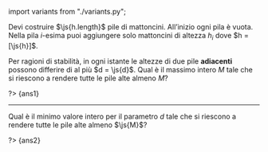 import variants from "./variants.py";

Devi costruire $\js{h.length}$ pile di mattoncini.
All’inizio ogni pila è vuota. Nella pila $i$-esima puoi aggiungere solo mattoncini di altezza $h_i$ dove $h = [\js{h}]$.

Per ragioni di stabilità, in ogni istante le altezze di due pile **adiacenti** possono differire di al più $d = \js{d}$.
Qual è il massimo intero $M$ tale che si riescono a rendere tutte le pile alte almeno $M$?

?> {ans1}

---

Qual è il minimo valore intero per il parametro $d$ tale che si riescono a rendere tutte le pile alte almeno $\js{M}$?

?> {ans2}
